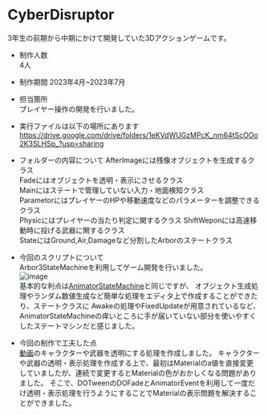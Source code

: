 # CyberDisruptor
3年生の前期から中期にかけて開発していた3Dアクションゲームです。

- 制作人数  
4人  

- 制作期間
2023年4月~2023年7月

- 担当箇所  
プレイヤー操作の開発を行いました。  

- 実行ファイルは以下の場所にあります  
https://drive.google.com/drive/folders/1eKVdWUGzMPcK_nm64tScOOo2K3SLHSp_?usp=sharing

- フォルダーの内容について
AfterImageには残像オブジェクトを生成するクラス  
Fadeにはオブジェクトを透明・表示にさせるクラス  
Mainにはステートで管理していない入力・地面検知クラス   
ParametorにはプレイヤーのHPや移動速度などのパラメーターを調整できるクラス  
Physicにはプレイヤーの当たり判定に関するクラス
ShiftWeponには高速移動時に投げる武器に関するクラス  
StateにはGround,Air,Damageなど分割したArborのステートクラス  

- 今回のスクリプトについて  
Arbor3StateMachineを利用してゲーム開発を行いました。  
![image](https://github.com/user-attachments/assets/d5fa1398-bd63-4449-9752-059aec72fa45)  
基本的な利点は[AnimatorStateMachine](https://github.com/hamster3156/CyberBlade)と同じですが、
オブジェクト生成処理やランダム数値生成など簡単な処理をエディタ上で作成することができたり、ステートクラスに
Awakeの処理やFixedUpdateが用意されているなど、AnimatorStateMachineの痒いところに手が届いていない部分を使いやすくしたステートマシンだと感じました。  

- 今回の制作で工夫した点  
[動画](https://github.com/user-attachments/assets/2ee700ee-54b7-41e2-b3c8-da5d5a827438)のキャラクターや武器を透明にする処理を作成しました。
キャラクターや武器の透明・表示処理を作成する上で、最初はMaterialのa値を直接変更していましたが、連続で変更するとMaterialの色がおかしくなる問題がありました。
そこで、DOTweenのDOFadeとAnimatorEventを利用して一度だけ透明・表示処理を行うようにすることでMaterialの表示問題を解決することができました。
